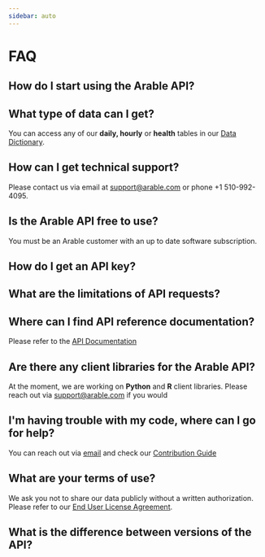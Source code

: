 ```yaml
---
sidebar: auto
---
```


# FAQ
## How do I start using the Arable API?
## What type of data can I get?
You can access any of our **daily, hourly** or **health** tables in our [Data Dictionary](http://linktodatadictionary.com).
## How can I get technical support?
Please contact us via email at support@arable.com or phone +1 510-992-4095.
## Is the Arable API free to use?
You must be an Arable customer with an up to date software subscription.
## How do I get an API key?
## What are the limitations of API requests?
## Where can I find API reference documentation?
Please refer to the [API Documentation](http://linktoapidocumentation.com)
## Are there any client libraries for the Arable API?
At the moment, we are working on **Python** and **R** client libraries. Please reach out via support@arable.com if you would 
## I'm having trouble with my code, where can I go for help?
You can reach out via [email](support@arable.com) and check our [Contribution Guide](http://linktocontributionguide.com)
## What are your terms of use?
We ask you not to share our data publicly without a written authorization. Please refer to our [End User License Agreement](http://linktoeula.com).
## What is the difference between versions of the API?
